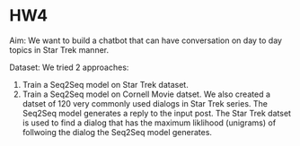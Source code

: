 # HW4
Aim: We want to build a chatbot that can have conversation on day to day topics in Star Trek manner.

Dataset: We tried 2 approaches:
1. Train a Seq2Seq model on Star Trek dataset.
2. Train a Seq2Seq model on Cornell Movie datset. We also created a datset of 120 very commonly used dialogs in Star Trek series. The Seq2Seq model generates a reply to the input post. The Star Trek datset is used to find a dialog that has the maximum liklihood (unigrams)
of follwoing the dialog the Seq2Seq model generates. 

